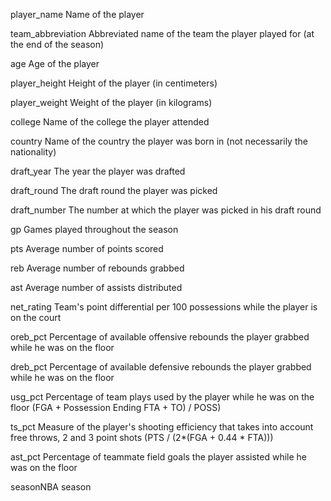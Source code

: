 player_name
Name of the player

team_abbreviation
Abbreviated name of the team the player played for (at the end of the season)

age
Age of the player

player_height
Height of the player (in centimeters)

player_weight
Weight of the player (in kilograms)

college
Name of the college the player attended

country
Name of the country the player was born in (not necessarily the nationality)

draft_year
The year the player was drafted

draft_round
The draft round the player was picked

draft_number
The number at which the player was picked in his draft round

gp
Games played throughout the season

pts
Average number of points scored

reb
Average number of rebounds grabbed

ast
Average number of assists distributed

net_rating
Team's point differential per 100 possessions while the player is on the court

oreb_pct
Percentage of available offensive rebounds the player grabbed while he was on the floor

dreb_pct
Percentage of available defensive rebounds the player grabbed while he was on the floor

usg_pct
Percentage of team plays used by the player while he was on the floor (FGA + Possession Ending FTA + TO) / POSS)

ts_pct
Measure of the player's shooting efficiency that takes into account free throws, 2 and 3 point shots (PTS / (2*(FGA + 0.44 * FTA)))

ast_pct
Percentage of teammate field goals the player assisted while he was on the floor

seasonNBA 
season 
